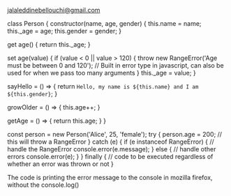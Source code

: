 jalaleddinebellouchi@gmail.com

class Person {
  constructor(name, age, gender) {
    this.name = name;
    this._age = age;
    this.gender = gender;
  }

  get age() {
    return this._age;
  }

  set age(value) {
    if (value < 0 || value > 120) {
      throw new RangeError('Age must be between 0 and 120');
      // Built in error type in javascript, can also be used for when we pass too many arguments
    }
    this._age = value;
  }

  sayHello = () => {
    return `Hello, my name is ${this.name} and I am ${this.gender}`;
  }

  growOlder = () => {
    this.age++;
  }

  getAge = () => {
    return this.age;
  }
}

const person = new Person('Alice', 25, 'female');
try {
  person.age = 200; // this will throw a RangeError
} catch (e) {
  if (e instanceof RangeError) {
    // handle the RangeError
    console.error(e.message);
  } else {
    // handle other errors
    console.error(e);
  }
} finally {
  // code to be executed regardless of whether an error was thrown or not
}

The code is printing the error message to the console in mozilla firefox, without the console.log()